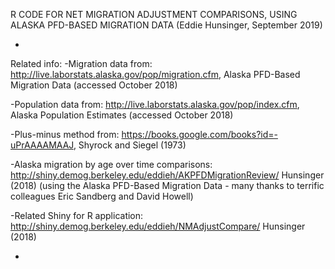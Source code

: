 R CODE FOR NET MIGRATION ADJUSTMENT COMPARISONS, USING ALASKA PFD-BASED MIGRATION DATA
(Eddie Hunsinger, September 2019)

- 
Related info: 
-Migration data from: http://live.laborstats.alaska.gov/pop/migration.cfm, Alaska PFD-Based Migration Data (accessed October 2018)

-Population data from: http://live.laborstats.alaska.gov/pop/index.cfm, Alaska Population Estimates (accessed October 2018)

-Plus-minus method from: https://books.google.com/books?id=-uPrAAAAMAAJ, Shyrock and Siegel (1973)

-Alaska migration by age over time comparisons: http://shiny.demog.berkeley.edu/eddieh/AKPFDMigrationReview/ Hunsinger (2018) (using the Alaska PFD-Based Migration Data - many thanks to terrific colleagues Eric Sandberg and David Howell)

-Related Shiny for R application: http://shiny.demog.berkeley.edu/eddieh/NMAdjustCompare/ Hunsinger (2018)

- 
